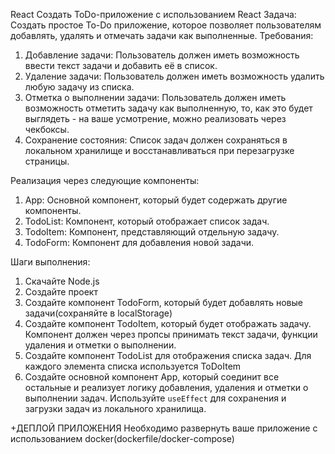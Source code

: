 React
Создать ToDo-приложение с использованием React
Задача: 
Создать простое To-Do приложение, которое позволяет пользователям добавлять, удалять и отмечать задачи как выполненные.
Требования:
1. Добавление задачи: Пользователь должен иметь возможность ввести текст задачи и добавить её в список.
2. Удаление задачи: Пользователь должен иметь возможность удалить любую задачу из списка.
3. Отметка о выполнении задачи: Пользователь должен иметь возможность отметить задачу как выполненную, то, как это будет выглядеть - на ваше усмотрение, можно реализовать через чекбоксы.
4. Сохранение состояния: Список задач должен сохраняться в локальном хранилище и восстанавливаться при перезагрузке страницы.

Реализация через следующие компоненты:
1. App: Основной компонент, который будет содержать другие компоненты.
2. TodoList: Компонент, который отображает список задач.
3. TodoItem: Компонент, представляющий отдельную задачу.
4. TodoForm: Компонент для добавления новой задачи.

Шаги выполнения:
1. Скачайте Node.js
2. Создайте проект
3. Создайте компонент TodoForm, который будет добавлять новые задачи(сохраняйте в localStorage)
4. Создайте компонент TodoItem, который будет отображать задачу. Компонент должен через пропсы принимать текст задачи, функции удаления и отметки о выполнении.
5. Создайте компонент TodoList для отображения списка задач. Для каждого элемента списка используется ToDoItem
6. Создайте основной компонент App, который соединит все остальные и реализует логику добавления, удаления и отметки о выполнении задач. Используйте `useEffect` для сохранения и загрузки задач из локального хранилища.

+ДЕПЛОЙ ПРИЛОЖЕНИЯ
Необходимо развернуть ваше приложение с использованием docker(dockerfile/docker-compose)

